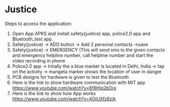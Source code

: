 # Justice
Steps to access the application:
1) Open App APKS and install safety(justice) app, police2.0 app and Bluetooth_test app 
2) Safety(justice) -> ADD button -> Add 2 personal contacts ->save
3) Safety(justice) -> EMERGENCY (This will send sms to the given contacts and emergency helpline number, call helpline number and start      the video recording in phone
4) Police2.0 app -> Intially the a blue marker is located in Delhi, India -> tap on the activity -> mangeta marker shows the location of      user in danger
5) PCB designs for hardware is given  to test the Bluetooth
6) Here is the link to show hardware communication with MIT app <br>
   https://www.youtube.com/watch?v=6f8Hlq2bOig
7) Here is the link to show how App works<br>  https://www.youtube.com/watch?v=4OjUXfz6zjk
   
   
